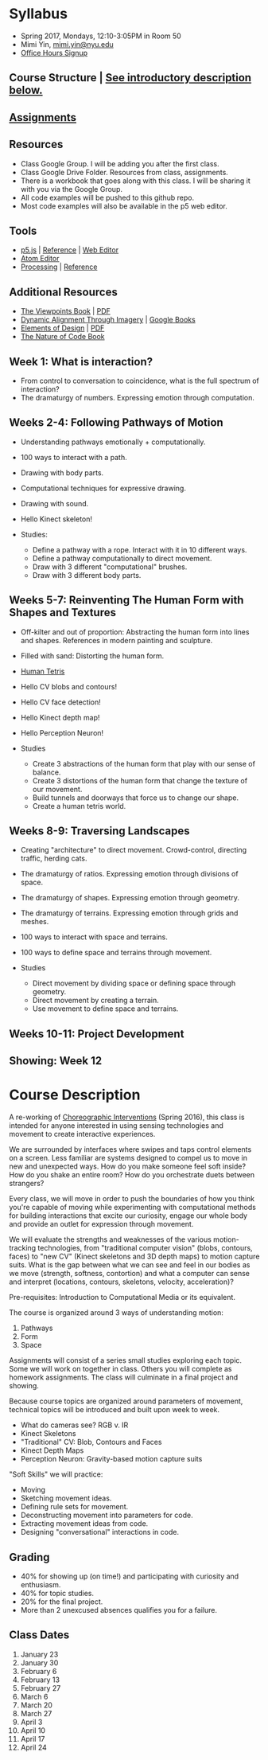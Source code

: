 # Syllabus

- Spring 2017, Mondays, 12:10-3:05PM in Room 50
- Mimi Yin, mimi.yin@nyu.edu
- [Office Hours Signup](https://itp.nyu.edu/inwiki/Signup/Mimi)

## Course Structure | [See introductory description below.](#course-description)

## [Assignments](https://github.com/mimiyin/sense-me-move-me/wiki/Assignments)

## Resources
- Class Google Group. I will be adding you after the first class.
- Class Google Drive Folder. Resources from class, assignments.
- There is a workbook that goes along with this class. I will be sharing it with you via the Google Group.
- All code examples will be pushed to this github repo.
- Most code examples will also be available in the p5 web editor.

## Tools
- [p5.js](http://p5js.org/) | [Reference](http://p5js.org/reference/) | [Web Editor](http://alpha.editor.p5js.org/)
- [Atom Editor](https://github.com/mimiyin/sense-me-move-me/wiki/Atom)
- [Processing](https://processing.org/) | [Reference](https://processing.org/reference/)

## Additional Resources
- [The Viewpoints Book](http://www.amazon.com/The-Viewpoints-Book-Practical-Composition/dp/1559362413) | [PDF](https://stilluntitledproject.files.wordpress.com/2014/11/anne-bogart-and-tina-landau-the-viewpoints-book.pdf)
- [Dynamic Alignment Through Imagery](http://www.amazon.com/Dynamic-Alignment-Through-Imagery-Edition/dp/0736067892) | [Google Books](https://books.google.com/books?id=CBwV_g8DhEMC&lpg=PA2&ots=nRQ2JS3SWv&dq=dynamic%20alignment%20chapters&pg=PP1#v=onepage&q&f=false)
- [Elements of Design](https://www.amazon.com/Elements-Design-Kostellow-Structure-Relationships/dp/1568983298) | [PDF](https://pdfs.semanticscholar.org/db88/ac59d3259d233cdcfd33609c64727b09ad62.pdf)
- [The Nature of Code Book](http://natureofcode.com/book/)

## Week 1: What is interaction?

- From control to conversation to coincidence, what is the full spectrum of interaction?
- The dramaturgy of numbers. Expressing emotion through computation.

## Weeks 2-4: Following Pathways of Motion

- Understanding pathways emotionally + computationally.
- 100 ways to interact with a path.
- Drawing with body parts.
- Computational techniques for expressive drawing.
- Drawing with sound.
- Hello Kinect skeleton!
- Studies:

  - Define a pathway with a rope. Interact with it in 10 different ways.
  - Define a pathway computationally to direct movement.
  - Draw with 3 different "computational" brushes.
  - Draw with 3 different body parts.

## Weeks 5-7: Reinventing The Human Form with Shapes and Textures

- Off-kilter and out of proportion: Abstracting the human form into lines and shapes. References in modern painting and sculpture.
- Filled with sand: Distorting the human form.
- [Human Tetris](https://www.youtube.com/watch?v=EAP03tnG9WE)
- Hello CV blobs and contours!
- Hello CV face detection!
- Hello Kinect depth map!
- Hello Perception Neuron!
- Studies

  - Create 3 abstractions of the human form that play with our sense of balance.
  - Create 3 distortions of the human form that change the texture of our movement.
  - Build tunnels and doorways that force us to change our shape.
  - Create a human tetris world.

## Weeks 8-9: Traversing Landscapes

- Creating "architecture" to direct movement. Crowd-control, directing traffic, herding cats.
- The dramaturgy of ratios. Expressing emotion through divisions of space.
- The dramaturgy of shapes. Expressing emotion through geometry.
- The dramaturgy of terrains. Expressing emotion through grids and meshes.
- 100 ways to interact with space and terrains.
- 100 ways to define space and terrains through movement.
- Studies

  - Direct movement by dividing space or defining space through geometry.
  - Direct movement by creating a terrain.
  - Use movement to define space and terrains.
  
## Weeks 10-11: Project Development

## Showing: Week 12

# Course Description

A re-working of [Choreographic Interventions](https://github.com/mimiyin/Choreographic-Interventions) (Spring 2016), this class is intended for anyone interested in using sensing technologies and movement to create interactive experiences.

We are surrounded by interfaces where swipes and taps control elements on a screen. Less familiar are systems designed to compel us to move in new and unexpected ways. How do you make someone feel soft inside? How do you shake an entire room? How do you orchestrate duets between strangers?

Every class, we will move in order to push the boundaries of how you think you're capable of moving while experimenting with computational methods for building interactions that excite our curiosity, engage our whole body and provide an outlet for expression through movement.

We will evaluate the strengths and weaknesses of the various motion-tracking technologies, from "traditional computer vision" (blobs, contours, faces) to "new CV" (Kinect skeletons and 3D depth maps) to motion capture suits. What is the gap between what we can see and feel in our bodies as we move (strength, softness, contortion) and what a computer can sense and interpret (locations, contours, skeletons, velocity, acceleration)?

Pre-requisites: Introduction to Computational Media or its equivalent.

The course is organized around 3 ways of understanding motion:

1. Pathways
2. Form
3. Space

Assignments will consist of a series small studies exploring each topic. Some we will work on together in class. Others you will complete as homework assignments. The class will culminate in a final project and showing.

Because course topics are organized around parameters of movement, technical topics will be introduced and built upon week to week.

- What do cameras see? RGB v. IR
- Kinect Skeletons
- "Traditional" CV: Blob, Contours and Faces
- Kinect Depth Maps
- Perception Neuron: Gravity-based motion capture suits

"Soft Skills" we will practice:

- Moving
- Sketching movement ideas.
- Defining rule sets for movement.
- Deconstructing movement into parameters for code.
- Extracting movement ideas from code.
- Designing "conversational" interactions in code.

## Grading

- 40% for showing up (on time!) and participating with curiosity and enthusiasm.
- 40% for topic studies.
- 20% for the final project.
- More than 2 unexcused absences qualifies you for a failure.

## Class Dates

   1. January 23
   2. January 30
   3. February 6
   4. February 13
   5. February 27
   6. March 6
   7. March 20
   8. March 27
   9. April 3
   10. April 10
   11. April 17
   12. April 24

